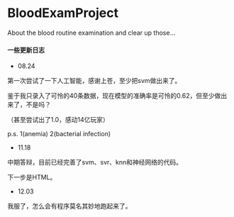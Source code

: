 # BloodExamProject
About the blood routine examination and clear up those…

#### 一些更新日志
- 08.24 

第一次尝试了一下人工智能，感谢上苍，至少把svm做出来了。

鉴于我只录入了可怜的40条数据，现在模型的准确率是可怜的0.62，但至少做出来了，不是吗？

（甚至尝试出了1.0，感动14亿玩家）

p.s. 1(anemia) 2(bacterial infection)

- 11.18

中期答辩，目前已经完善了svm、svr、knn和神经网络的代码。

下一步是HTML。

- 12.03

我服了，怎么会有程序莫名其妙地跑起来了。
